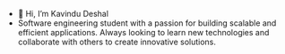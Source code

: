 - 👋 Hi, I’m Kavindu Deshal
- Software engineering student with a passion for building scalable and efficient applications. Always looking to learn new technologies and collaborate with others to create innovative solutions. 
<!---
Deshal-001/Deshal-001 is a ✨ special ✨ repository because its `README.md` (this file) appears on your GitHub profile.
You can click the Preview link to take a look at your changes.
--->
